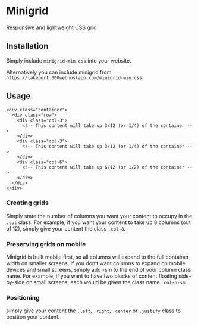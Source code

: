 # Minigrid
Responsive and lightweight CSS grid

## Installation
Simply include `minigrid-min.css` into your website.

Alternatively you can include minigrid from `https://lakeport.000webhostapp.com/minigrid-min.css`

## Usage 
```
<div class="container">
  <div class="row">
    <div class="col-3">
      <!-- This content will take up 3/12 (or 1/4) of the container -->
    </div>
    <div class="col-3">
      <!-- This content will take up 3/12 (or 1/4) of the container -->
    </div>
    <div class="col-6">
      <!-- This content will take up 6/12 (or 1/2) of the container -->
    </div>
  </div>
</div>
```
### Creating grids
Simply state the number of columns you want your content to occupy in the `.col` class.
For example, if you want your content to take up 8 columns (out of 12), simply give your content the class `.col-8`.

### Preserving grids on mobile
Minigrid is built mobile first, so all columns will expand to the full container width on smaller screens. If you don’t want columns to expand on mobile devices and small screens, simply add -sm to the end of your column class name.
For example, if you want to have two blocks of content floating side-by-side on small screens, each would be given the class name `.col-6-sm`.

### Positioning
simply give your content the `.left`, `.right`, `.center` or `.justify` class to position your content.
